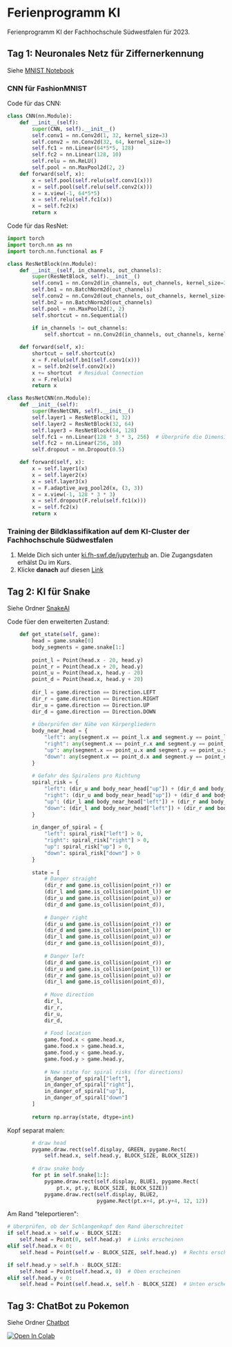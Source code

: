 # Ferienprogramm KI

Ferienprogramm KI der Fachhochschule Südwestfalen für 2023.

## Tag 1: Neuronales Netz für Ziffernerkennung
Siehe [MNIST Notebook](Bildklassifikation/MNIST.ipynb)

### CNN für FashionMNIST
Code für das CNN:

```Python
class CNN(nn.Module):
    def __init__(self):
        super(CNN, self).__init__()
        self.conv1 = nn.Conv2d(1, 32, kernel_size=3)
        self.conv2 = nn.Conv2d(32, 64, kernel_size=3)
        self.fc1 = nn.Linear(64*5*5, 128)
        self.fc2 = nn.Linear(128, 10)
        self.relu = nn.ReLU()
        self.pool = nn.MaxPool2d(2, 2)
    def forward(self, x):
        x = self.pool(self.relu(self.conv1(x)))
        x = self.pool(self.relu(self.conv2(x)))
        x = x.view(-1, 64*5*5)
        x = self.relu(self.fc1(x))
        x = self.fc2(x)
        return x
```

Code für das ResNet:

```Python
import torch
import torch.nn as nn
import torch.nn.functional as F

class ResNetBlock(nn.Module):
    def __init__(self, in_channels, out_channels):
        super(ResNetBlock, self).__init__()
        self.conv1 = nn.Conv2d(in_channels, out_channels, kernel_size=3, padding=1)
        self.bn1 = nn.BatchNorm2d(out_channels)
        self.conv2 = nn.Conv2d(out_channels, out_channels, kernel_size=3, padding=1)
        self.bn2 = nn.BatchNorm2d(out_channels)
        self.pool = nn.MaxPool2d(2, 2)
        self.shortcut = nn.Sequential()
        
        if in_channels != out_channels:
            self.shortcut = nn.Conv2d(in_channels, out_channels, kernel_size=1)

    def forward(self, x):
        shortcut = self.shortcut(x)
        x = F.relu(self.bn1(self.conv1(x)))
        x = self.bn2(self.conv2(x))
        x += shortcut  # Residual Connection
        x = F.relu(x)
        return x

class ResNetCNN(nn.Module):
    def __init__(self):
        super(ResNetCNN, self).__init__()
        self.layer1 = ResNetBlock(1, 32)
        self.layer2 = ResNetBlock(32, 64)
        self.layer3 = ResNetBlock(64, 128)
        self.fc1 = nn.Linear(128 * 3 * 3, 256)  # Überprüfe die Dimensionen
        self.fc2 = nn.Linear(256, 10)
        self.dropout = nn.Dropout(0.5)

    def forward(self, x):
        x = self.layer1(x)
        x = self.layer2(x)
        x = self.layer3(x)
        x = F.adaptive_avg_pool2d(x, (3, 3))
        x = x.view(-1, 128 * 3 * 3)
        x = self.dropout(F.relu(self.fc1(x)))
        x = self.fc2(x)
        return x
```

### Training der Bildklassifikation auf dem KI-Cluster der Fachhochschule Südwestfalen

1. Melde Dich sich unter [ki.fh-swf.de/jupyterhub](https://login.ki.fh-swf.de/new-jupyterhub) an. Die Zugangsdaten erhälst Du im Kurs.
2. Klicke **danach** auf diesen [Link](https://login.ki.fh-swf.de/new-jupyterhub/hub/user-redirect/git-pull?repo=https%3A%2F%2Fgithub.com%2Ffhswf%2FFerienkursKI.git&urlpath=lab%2Ftree%2FFerienkursKI.git%2FBildklassifikation%2FMNIST.ipynb&branch=main)


## Tag 2: KI für Snake
Siehe Ordner [SnakeAI](SnakeAI)

Code füer den erweiterten Zustand:

```Python
    def get_state(self, game):
        head = game.snake[0]
        body_segments = game.snake[1:]
    
        point_l = Point(head.x - 20, head.y)
        point_r = Point(head.x + 20, head.y)
        point_u = Point(head.x, head.y - 20)
        point_d = Point(head.x, head.y + 20)
        
        dir_l = game.direction == Direction.LEFT
        dir_r = game.direction == Direction.RIGHT
        dir_u = game.direction == Direction.UP
        dir_d = game.direction == Direction.DOWN
    
        # Überprüfen der Nähe von Körpergliedern
        body_near_head = {
            "left": any(segment.x == point_l.x and segment.y == point_l.y for segment in body_segments),
            "right": any(segment.x == point_r.x and segment.y == point_r.y for segment in body_segments),
            "up": any(segment.x == point_u.x and segment.y == point_u.y for segment in body_segments),
            "down": any(segment.x == point_d.x and segment.y == point_d.y for segment in body_segments),
        }
    
        # Gefahr des Spiralens pro Richtung
        spiral_risk = {
            "left": (dir_u and body_near_head["up"]) + (dir_d and body_near_head["down"]),
            "right": (dir_u and body_near_head["up"]) + (dir_d and body_near_head["down"]),
            "up": (dir_l and body_near_head["left"]) + (dir_r and body_near_head["right"]),
            "down": (dir_l and body_near_head["left"]) + (dir_r and body_near_head["right"]),
        }
        
        in_danger_of_spiral = {
            "left": spiral_risk["left"] > 0,
            "right": spiral_risk["right"] > 0,
            "up": spiral_risk["up"] > 0,
            "down": spiral_risk["down"] > 0
        }
    
        state = [
            # Danger straight
            (dir_r and game.is_collision(point_r)) or 
            (dir_l and game.is_collision(point_l)) or 
            (dir_u and game.is_collision(point_u)) or 
            (dir_d and game.is_collision(point_d)),
    
            # Danger right
            (dir_u and game.is_collision(point_r)) or 
            (dir_d and game.is_collision(point_l)) or 
            (dir_l and game.is_collision(point_u)) or 
            (dir_r and game.is_collision(point_d)),
    
            # Danger left
            (dir_d and game.is_collision(point_r)) or 
            (dir_u and game.is_collision(point_l)) or 
            (dir_r and game.is_collision(point_u)) or 
            (dir_l and game.is_collision(point_d)),
            
            # Move direction
            dir_l,
            dir_r,
            dir_u,
            dir_d,
            
            # Food location 
            game.food.x < game.head.x,
            game.food.x > game.head.x,
            game.food.y < game.head.y,
            game.food.y > game.head.y,
            
            # New state for spiral risks (for directions)
            in_danger_of_spiral["left"],
            in_danger_of_spiral["right"],
            in_danger_of_spiral["up"],
            in_danger_of_spiral["down"]
        ]
    
        return np.array(state, dtype=int)
```

Kopf separat malen:

```Python
        # draw head
        pygame.draw.rect(self.display, GREEN, pygame.Rect(
            self.head.x, self.head.y, BLOCK_SIZE, BLOCK_SIZE))
        
        # draw snake body
        for pt in self.snake[1:]:
            pygame.draw.rect(self.display, BLUE1, pygame.Rect(
                pt.x, pt.y, BLOCK_SIZE, BLOCK_SIZE))
            pygame.draw.rect(self.display, BLUE2,
                             pygame.Rect(pt.x+4, pt.y+4, 12, 12))
```

Am Rand "teleportieren":

```Python
# Überprüfen, ob der Schlangenkopf den Rand überschreitet
if self.head.x > self.w - BLOCK_SIZE:
    self.head = Point(0, self.head.y)  # Links erscheinen
elif self.head.x < 0:
    self.head = Point(self.w - BLOCK_SIZE, self.head.y)  # Rechts erscheinen

if self.head.y > self.h - BLOCK_SIZE:
    self.head = Point(self.head.x, 0)  # Oben erscheinen
elif self.head.y < 0:
    self.head = Point(self.head.x, self.h - BLOCK_SIZE)  # Unten erscheinen
```


## Tag 3: ChatBot zu Pokemon
Siehe Ordner [Chatbot](Chatbot)





[![Open In Colab](https://colab.research.google.com/assets/colab-badge.svg)](https://colab.research.google.com/github/fhswf/FerienkursKI/blob/main/Bildklassifikation/MNIST.ipynb)
